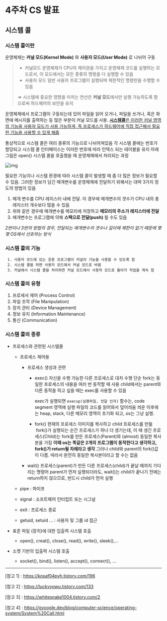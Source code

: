 # 4주차 CS 발표

## 시스템 콜

### 시스템 콜이란

운영체제는 **커널 모드(Kernel Mode)** 와 **사용자 모드(User Mode)** 로 나뉘어  구동

> - 커널모드
>   운영체제가 CPU의 제어권을 가지고 운영체제 코드를 실행하는 모드로서, 이 모드에서는 모든 종류의 명령을 다 실행할 수 있음
> - 사용자 모드
>   일반 사용자 프로그램이 실행되며 제한적인 명령만을 수행할 수 있음
>
> ⇒  시스템에 중요한 영향을 미치는 연산은 **커널 모드**에서만 실행 가능하도록 함으로써 하드웨어의 보안을 유지

운영체제에서 프로그램이 구동되는데 있어 파일을 읽어 오거나, 파일을 쓰거나, 혹은 화면에 메시지를 출력하는 등 많은 부분이 커널 모드를 사용. <u>**시스템콜**은 이러한 커널 영역의 기능을 사용자 모드가 사용 가능하게, 즉 프로세스가 하드웨어에 직접 접근해서 필요한 기능을 사용할 수 있게 해줌</u>



통상적으로 시스템 콜은 여러 종류의 기능으로 나뉘어져있음
각 시스템 콜에는 번호가 할당되고 시스템 콜 인터페이스는 이러한 번호에 따라 인덱스 되는 테이블을 유지
아래 그림은 open() 시스템 콜을 호출했을 때 운영체제에서 처리되는 과정

![img](https://t1.daumcdn.net/cfile/tistory/25333241535CCEE810)



필요한 기능이나 시스템 환경에 따라 시스템 콜이 발생할 때 좀 더 많은 정보가 필요할 수 있음. 그러한 정보가 담긴 매개변수를 운영체제에 전달하기 위해서는 대략 3가지 정도의 방법이 있음

1. 매개 변수를 CPU 레지스터 내에 전달. 이 경우에 매개변수의 갯수가 CPU 내의 총 레지스터 개수보다 많을 수 있음
2. 위와 같은 경우에 매개변수를 메모리에 저장하고 **메모리의 주소가 레지스터에 전달**
3. 매개변수는 프로그램에 의해 **스택으로 전달(push)** 될 수도 있음

*2번이나 3번의 방법의 경우, 전달되는 매개변수의 갯수나 길이에 제한이 없기 때문에 몇몇 OS에서 선호하는 방식*



### 시스템 콜의 기능

	 1. 사용자 모드에 있는 응용 프로그램이 커널의 기능을 사용할 수 있도록 함
	 2. 시스템 콜을 하면 사용자 모드에서 커널 모드로 바뀜
	 3. 커널에서 시스템 콜을 처리하면 커널 모드에서 사용자 모드로 돌아가 작업을 계속 함



### 시스템 콜의 유형

1. 프로세서 제어 (Process Control)
2. 파일 조작 (File Manipulation)
3. 장치 관리 (Device Management)
4. 정보 유지 (Information Maintenance)
5. 통신 (Communication)



### 시스템 콜의 종류

- 프로세스와 관련된 시스템콜

  - 프로세스 제어용

    - 프로세스 생성과 관련

      - exec() 
        자신을 수행 가능한 다른 프로세스로 대치 수행 
        단순 fork는 동일한 프로세스의 내용을 여러 번 동작할 때 사용
        child에서는 parent와 다른 동작을 하고 싶을 때는 exec를 사용할 수 있음

        exec가 실행되면 `execvp(실행파일, 전달 인자)` 함수는, code segment 영역에 실행 파일의 코드를 읽어와서 덮어씌움
        씌운 이후에는 heap, stack, 다른 메모리 영역이 초기화 되고, os는 그냥 실행.

      - fork() 
        현재의 프로세스 이미지를 복사하고 child 프로세스를 만듦
         fork()가 실행되는 순간 프로세스가 하나 더 생기는데, 이 때 생긴 프로세스(Child)는 fork를 만든 프로세스(Parent)와 (almost) 동일한 복사본을 가짐
        **이때 os는 똑같은 2개의 프로그램이 동작한다고 생각하고, fork()가 return될 차례라고 생각**
        그러나 child와 parent의 fork()값이 다름. 따라서 완전히 동일한 복사본이라고 할 수는 없음

    - wait() 
      프로세스(parent)가 만든 다른 프로세스(child)가 끝날 때까지 기다리는 명령어
      parent가 먼저 실행되더라도, wait()는 child가 끝나기 전에는 return하지 않으므로, 반드시 child가 먼저 실행

  - pipe : 파이프

  - signal : 소프트웨어 인터럽트 또는 시그널

  - exit : 프로세스 종료

  - getuid, setuid ... : 사용자 및 그룹 id 접근

- 표준 파일 (장치)에 대한 입출력 시스템 호출

  - open(), creat(), close(), read(), write(), sleek(),...

- 소켓 기반의 입출력 시스템 호출

  - socket(), bind(), listen(), accept(), connect(), ...

---

[참고 1] : <https://kosaf04pyh.tistory.com/196>

[참고 2] : <https://luckyyowu.tistory.com/133>

[참고 3] : <https://whitesnake1004.tistory.com/2>

[참고 4] : <https://gyoogle.dev/blog/computer-science/operating-system/System%20Call.html>
